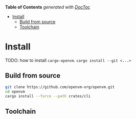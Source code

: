 <!-- START doctoc generated TOC please keep comment here to allow auto update -->
<!-- DON'T EDIT THIS SECTION, INSTEAD RE-RUN doctoc TO UPDATE -->
**Table of Contents**  *generated with [DocToc](https://github.com/thlorenz/doctoc)*

- [Install](#install)
  - [Build from source](#build-from-source)
  - [Toolchain](#toolchain)

<!-- END doctoc generated TOC please keep comment here to allow auto update -->

# Install

TODO: how to install `cargo-openvm`.
`cargo install --git <...>`

## Build from source

```bash
git clone https://github.com/openvm-org/openvm.git
cd openvm
cargo install --force --path crates/cli
```

## Toolchain
